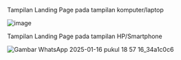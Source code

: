 Tampilan Landing Page pada tampilan komputer/laptop

![image](https://github.com/user-attachments/assets/42c10562-1887-44a8-a5ae-cddf8bb3f4d5)

Tampilan Landing Page pada tampilan HP/Smartphone

![Gambar WhatsApp 2025-01-16 pukul 18 57 16_34a1c0c6](https://github.com/user-attachments/assets/1793dd4c-d0a6-4863-ae86-8d94b1805a94)
